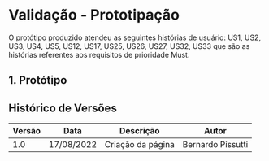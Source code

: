# Validação - Prototipação

O protótipo produzido atendeu as seguintes histórias de usuário: 
US1, US2, US3, US4, US5, US12, US17, US25, US26, US27, US32, US33
que são as histórias referentes aos requisitos de prioridade Must.

## 1. Protótipo



## Histórico de Versões

| Versão | Data       | Descrição         | Autor             |
| ------ |------------| ----------------- |-------------------|
| 1.0    | 17/08/2022 | Criação da página | Bernardo Pissutti |

